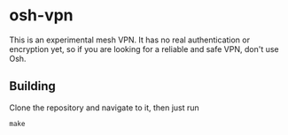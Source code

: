 # osh-vpn
This is an experimental mesh VPN.
It has no real authentication or encryption yet, so if you are looking for a reliable and safe VPN, don't use Osh.

## Building
Clone the repository and navigate to it, then just run
```
make
```